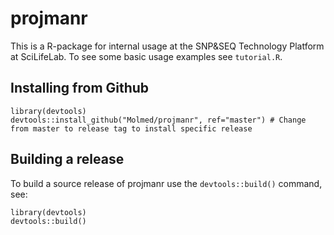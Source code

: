 projmanr
========

This is a R-package for internal usage at the SNP&SEQ Technology Platform at SciLifeLab. To see some basic usage examples see `tutorial.R`.


Installing from Github
-----------------------

```
library(devtools)
devtools::install_github("Molmed/projmanr", ref="master") # Change from master to release tag to install specific release
```

Building a release
------------------
To build a source release of projmanr use the `devtools::build()` command, see:

```
library(devtools)
devtools::build()
```

